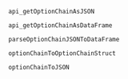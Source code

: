 ```@docs
api_getOptionChainAsJSON
```

```@docs
api_getOptionChainAsDataFrame
```

```@docs
parseOptionChainJSONToDataFrame
```

```@docs
optionChainToOptionChainStruct
```

```@docs
optionChainToJSON
```
